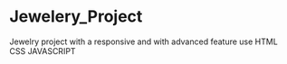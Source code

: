 # Jewelery_Project
Jewelry  project with a responsive and with advanced feature use HTML CSS JAVASCRIPT
